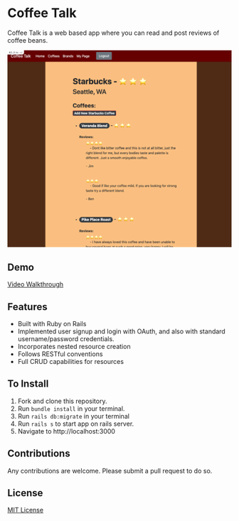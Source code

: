 # Coffee Talk

Coffee Talk is a web based app where you can read and post reviews of coffee beans.


![Coffee Talk Screenshot](./public/coffee-talk-photo.png)


## Demo

[Video Walkthrough](https://drive.google.com/file/d/1MQtZyW62s8mWT__bhIQFIbvZNE7Twq0-/view?usp=sharing)


## Features
* Built with Ruby on Rails
* Implemented user signup and login with OAuth, and also with standard username/password credentials.
* Incorporates nested resource creation
* Follows RESTful conventions
* Full CRUD capabilities for resources


## To Install
1. Fork and clone this repository.
2. Run `bundle install` in your terminal.
3. Run `rails db:migrate` in your terminal
4. Run `rails s` to start app on rails server.
5. Navigate to http://localhost:3000


## Contributions
Any contributions are welcome. Please submit a pull request to do so.

## License
[MIT License](https://github.com/J5Wood/coffee-talk/blob/master/LICENSE.md)
